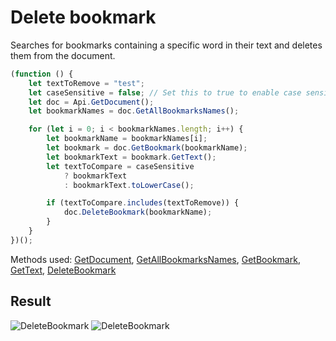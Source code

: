 # Delete bookmark

Searches for bookmarks containing a specific word in their text and deletes them from the document.

```ts
(function () {
    let textToRemove = "test";
    let caseSensitive = false; // Set this to true to enable case sensitivity
    let doc = Api.GetDocument();
    let bookmarkNames = doc.GetAllBookmarksNames();

    for (let i = 0; i < bookmarkNames.length; i++) {
        let bookmarkName = bookmarkNames[i];
        let bookmark = doc.GetBookmark(bookmarkName);
        let bookmarkText = bookmark.GetText();
        let textToCompare = caseSensitive
            ? bookmarkText
            : bookmarkText.toLowerCase();

        if (textToCompare.includes(textToRemove)) {
            doc.DeleteBookmark(bookmarkName);
        }
    }
})();
```

Methods used: [GetDocument](/docs/office-api/usage-api/text-document-api/Api/Methods/GetDocument.md), [GetAllBookmarksNames](/docs/office-api/usage-api/text-document-api/ApiDocument/Methods/GetAllBookmarksNames.md), [GetBookmark](/docs/office-api/usage-api/text-document-api/ApiDocument/Methods/GetBookmark.md), [GetText](/docs/office-api/usage-api/text-document-api/ApiBookmark/Methods/GetText.md), [DeleteBookmark](/docs/office-api/usage-api/text-document-api/ApiDocument/Methods/DeleteBookmark.md)

## Result

![DeleteBookmark](/assets/images/plugins/delete-bookmark.png#gh-light-mode-only)
![DeleteBookmark](/assets/images/plugins/delete-bookmark.dark.png#gh-dark-mode-only)

